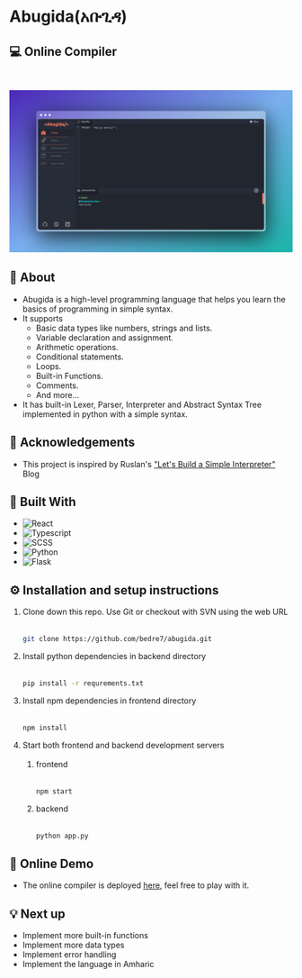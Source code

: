 ﻿# Abugida(አቡጊዳ)

## 💻 Online Compiler

<br>

![App Demo Screenshot](./frontend/src/assets/AppScreenshot.png)

## 📝 About

- Abugida is a high-level programming language that helps you learn the basics of programming in simple syntax.
- It supports
  - Basic data types like numbers, strings and lists.
  - Variable declaration and assignment.
  - Arithmetic operations.
  - Conditional statements.
  - Loops.
  - Built-in Functions.
  - Comments.
  - And more...
- It has built-in Lexer, Parser, Interpreter and Abstract Syntax Tree implemented in python with a simple syntax.

## 👏 Acknowledgements

- This project is inspired by Ruslan's ["Let's Build a Simple Interpreter"](https://ruslanspivak.com/lsbasi-part1/) Blog
  
## 🧱 Built With

- ![React](https://img.shields.io/badge/React-20232A?style=for-the-badge&logo=react&logoColor=61DAFB)
- ![Typescript](https://img.shields.io/badge/TypeScript-007ACC?style=for-the-badge&logo=typescript&logoColor=white)
- ![SCSS](https://img.shields.io/badge/Sass-CC6699?style=for-the-badge&logo=sass&logoColor=white)
- ![Python](https://img.shields.io/badge/Python-FFD43B?style=for-the-badge&logo=python&logoColor=blue)
- ![Flask](https://img.shields.io/badge/Flask-000000?style=for-the-badge&logo=flask&logoColor=white)

  
## ⚙️ Installation and setup instructions

1. Clone down this repo. Use Git or checkout with SVN using the web URL <br><br>
   ```sh
   git clone https://github.com/bedre7/abugida.git
   ```
2. Install python dependencies in backend directory<br><br>
   ```sh
   pip install -r requrements.txt
   ```
3. Install npm dependencies in frontend directory<br><br>
   ```sh
   npm install
   ```
4. Start both frontend and backend development servers <br><br>
   1. frontend<br><br>
      ```sh
      npm start
      ```
   2. backend<br><br>
      ```sh
      python app.py
      ```

## 🚀 Online Demo

- The online compiler is deployed [here](https://abugida-demo.netlify.app/), feel free to play with it.

## 💡 Next up

- Implement more built-in functions
- Implement more data types
- Implement error handling
- Implement the language in Amharic

